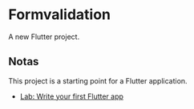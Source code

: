 # Formvalidation

A new Flutter project.

## Notas

This project is a starting point for a Flutter application.

- [Lab: Write your first Flutter app](https://flutter.dev/docs/get-started/codelab)
